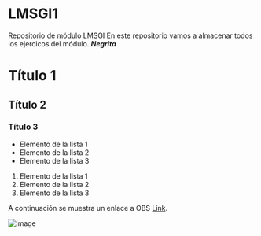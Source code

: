 # LMSGI1
Repositorio de módulo LMSGI
En este repositorio vamos a almacenar todos los ejercicos del módulo.
***Negrita***

# Título 1
## Título 2
### Título 3

- Elemento de la lista 1
- Elemento de la lista 2
- Elemento de la lista 3

1. Elemento de la lista 1
2. Elemento de la lista 2
3. Elemento de la lista 3

 A continuación se muestra un enlace a OBS [Link](https://obsproject.com/es/download/ "Título opcional del enlace").

![image](https://github.com/Carlosrucar/LMSGI1/assets/145746759/ccd61a86-15ca-4490-966c-bf045760f7c4)
